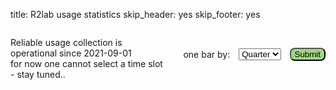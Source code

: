 title: R2lab usage statistics
skip_header: yes
skip_footer: yes
<!-- skip_title: yes -->
<!-- skip_menu: yes -->

<div id="overall">

<div id="text">

Reliable usage collection is operational since 2021-09-01
<br>
for now one cannot select a time slot - stay tuned..

</div>

<form id="dialog" action="javascript:displayStatsFromDialog()">
  <label for="by-period">one bar by:</label>
  <select name="by-period" id="by-period">
    <option value="year">Year</option>
    <option value="quarter" selected="selected">Quarter</option>
    <option value="month">Month</option>
    <option value="week">Week</option>
    <option value="day">Day</option>
  </select>
  <input type="submit" value="Submit">
</form>


<div id="stats-container"></div>

</div> <!-- overall -->

<style>
    /* our stuff */
    #overall {
        display: grid;
        grid-template-columns: 1fr 1fr;
        grid-template-areas:
            "text dialog"
            "stats stats"
        ;

        #text { grid-area: text; }
        #dialog { grid-area: dialog; }
        #stats-container { grid-area: stats; }

        #dialog {
            display: flex;
            justify-content: flex-end;
            align-items: center;
            /* text-align: right; */
            /* turn off some openlab-fit defaults */
            select, option {
                min-width: initial!important;
                max-width: initial!important;
            }
            label {
                margin-bottom: 0;
                margin-right: 1em;
            }
            input[type="submit"] {
                margin-left: 1em;
                border-radius: 8px;
                background-color: #A0D683;
            }
        }
    }

    /* originally from altair-produced html */
    #stats-container.vega-embed {
        width: 100%;
        display: flex;
    }

    #stats-container.vega-embed details,
    #stats-container.vega-embed details summary {
        position: relative;
    }
</style>

<script type="text/javascript" src="https://cdn.jsdelivr.net/npm/vega@5" ></script>
<script type="text/javascript" src="https://cdn.jsdelivr.net/npm/vega-lite@5.20.1" ></script>
<script type="text/javascript" src="https://cdn.jsdelivr.net/npm/vega-embed@6" ></script>

<script>
    const displayStatsFromDialog = () => {
        const byBin = document.getElementById("by-period").value;
        displayStats(vegaEmbed, byBin);
    }

    const displayStats = (vegaEmbed, byPeriod) => {
        let spec = {
        config: { view: { continuousWidth: 300, continuousHeight: 300 } },
        data: { url: `/stats/${byPeriod}/` },
        mark: { type: "bar" },
        encoding: {
            color: { field: "family", type: "nominal" },
            tooltip: [
                { field: "family", type: "nominal" },
                { field: "name", type: "nominal" },
            ],
            x: { field: "period", type: "nominal" },
            y: {
                aggregate: "sum",
                field: "duration",
                title: "Duration (hours)",
                type: "quantitative",
            },
        },
        height: 600,
        params: [
            {
                name: "param_2",
                select: { type: "interval", encodings: ["x", "y"] },
                bind: "scales",
            },
        ],
        width: "container",
        $schema: "https://vega.github.io/schema/vega-lite/v5.20.1.json",
        };
        const embedOpt = { mode: "vega-lite" };

        const showError = (el, error) => {
        el.innerHTML =
            '<div style="color:red;">' +
            "<p>JavaScript Error: " +
            error.message +
            "</p>" +
            "<p>This usually means there's a typo in your chart specification. " +
            "See the javascript console for the full traceback.</p>" +
            "</div>";
        throw error;
        }
        const el = document.getElementById("stats-container");
        vegaEmbed("#stats-container", spec, embedOpt).catch((error) => showError(el, error));
    }
    window.addEventListener("DOMContentLoaded", () => {
        displayStats(vegaEmbed, "quarter")
    })
    // temporary, while we can't choose dates yet
    document.getElementById("by-period").addEventListener("change", displayStatsFromDialog)
    document.querySelector('input[type="submit"]').style.display="none"
</script>
